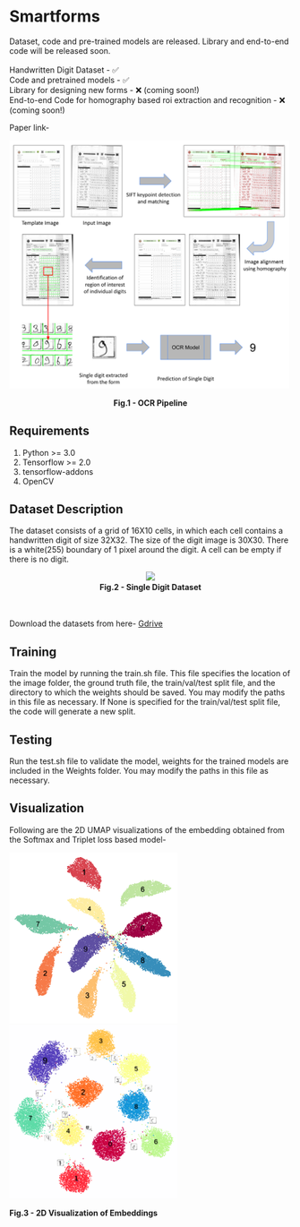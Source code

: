 # Smartforms #
Dataset, code and pre-trained models are released. Library and end-to-end code will be released soon.
</br></br>
Handwritten Digit Dataset - ✅ </br>
Code and pretrained models - ✅ </br>
Library for designing new forms - ❌ (coming soon!) </br>
End-to-end Code for homography based roi extraction and recognition - ❌ (coming soon!)  </br>

Paper link- 

<p>
   <img src="https://github.com/Smartforms2022/Smartforms/blob/main/End-to-end/updated_fig1.png" width=500 /> </center>
<figcaption align = "center"><b>Fig.1 - OCR Pipeline</b></figcaption>
</p>



## Requirements ##
1. Python >= 3.0
2. Tensorflow >= 2.0
3. tensorflow-addons
4. OpenCV

## Dataset Description ##
The dataset consists of a grid of 16X10 cells, in which each cell contains a handwritten digit of size 32X32. The size of the digit image is 30X30. There is a white(255) boundary of 1 pixel around the digit. A cell can be empty if there is no digit. 

<figure class="image">
  <center><img src="https://github.com/pantDevesh/Smartforms/blob/main/Sample/661.png"  /> </center>
<figcaption align = "center"><b>Fig.2 - Single Digit Dataset</b></figcaption>
</figure>
</br></br>
Download the datasets from here- <a href="https://drive.google.com/file/d/1fX4LIAZlF645cSXxQPkJufSZUbbR_6s0/view?usp=sharing" target="_blank">Gdrive</a>

## Training ##
Train the model by running the train.sh file. This file specifies the location of the image folder, the ground truth file, the train/val/test split file, and the directory to which the weights should be saved. You may modify the paths in this file as necessary. If None is specified for the train/val/test split file, the code will generate a new split.

## Testing ##
Run the test.sh file to validate the model, weights for the trained models are included in the Weights folder. You may modify the paths in this file as necessary.

## Visualization ##
Following are the 2D UMAP visualizations of the embedding obtained from the Softmax and Triplet loss based model-
<p float="left">
  <img src="https://github.com/Smartforms2022/Smartforms/blob/main/Single_Digit_Recognition/Sample/form2_cnn_umap.png" width="300"/>
&nbsp;&nbsp;&nbsp;&nbsp;&nbsp;&nbsp;&nbsp;                     
  <img src="https://github.com/Smartforms2022/Smartforms/blob/main/Single_Digit_Recognition/Sample/form2_triplet_umap.png" width="300" />
  <figcaption ><b>Fig.3 - 2D Visualization of Embeddings</b></figcaption>
</p>
